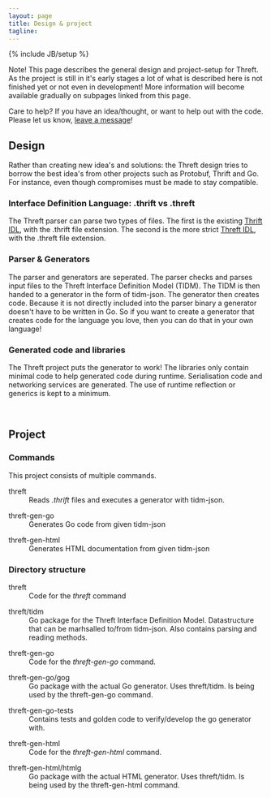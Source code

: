 ```yaml
---
layout: page
title: Design & project
tagline: 
---
```

{% include JB/setup %}

<p>
	<span class="label label-info">Note!</span>
	This page describes the general design and project-setup for Threft. As the project is still in it's early stages a lot of what is described here is not finished yet or not even in development! More information will become available gradually on subpages linked from this page.
</p>

<p>
	<span class="label label-success">Care to help?</span>
	If you have an idea/thought, or want to help out with the code. Please let us know, <a target="_blank" href="https://groups.google.com/forum/?fromgroups#!forum/threft-dev" >leave a message</a>!
</p>

## Design
Rather than creating new idea's and solutions: the Threft design tries to borrow the best idea's from other projects such as Protobuf, Thrift and Go. For instance, even though compromises must be made to stay compatible. 
### Interface Definition Language: .thrift vs .threft
The Threft parser can parse two types of files. The first is the existing <a target="_blank" href="http://thrift.apache.org/docs/idl/" title="Thrift Interface Definition Language" >Thrift IDL</a>, with the .thrift file extension. The second is the more strict <a href="/design/threft-idl.html" >Threft IDL</a>, with the .threft file extension.
### Parser & Generators
The parser and generators are seperated. The parser checks and parses input files to the Threft Interface Definition Model (TIDM). The TIDM is then handed to a generator in the form of tidm-json. The generator then creates code. Because it is not directly included into the parser binary a generator doesn't have to be written in Go. So if you want to create a generator that creates code for the language you love, then you can do that in your own language!
### Generated code and libraries
The Threft project puts the generator to work! The libraries only contain minimal code to help generated code during runtime. Serialisation code and networking services are generated. The use of runtime reflection or generics is kept to a minimum.

<br/>

## Project
### Commands
This project consists of multiple commands.
<dl>
	<dt>threft</dt>
	<dd>Reads <i>.thrift</i> files and  executes a generator with tidm-json.</dd>
</dl>
<dl>
	<dt>threft-gen-go</dt>
	<dd>Generates Go code from given tidm-json</dd>
</dl>
<dl>
	<dt>threft-gen-html</dt>
	<dd>Generates HTML documentation from given tidm-json</dd>
</dl>

### Directory structure
<dl>
	<dt>threft</dt>
	<dd>Code for the <i>threft</i> command</dd>
</dl>
<dl>
	<dt>threft/tidm</dt>
	<dd>Go package for the Threft Interface Definition Model. Datastructure that can be marhsalled to/from tidm-json. Also contains parsing and reading methods.</dd>
</dl>
<dl>
	<dt>threft-gen-go</dt>
	<dd>Code for the <i>threft-gen-go</i> command.</dd>
</dl>
<dl>
	<dt>threft-gen-go/gog</dt>
	<dd>Go package with the actual Go generator. Uses threft/tidm. Is being used by the threft-gen-go command.</dd>
</dl>
<dl>
	<dt>threft-gen-go-tests</dt>
	<dd>Contains tests and golden code to verify/develop the go generator with.</dd>
</dl>
<dl>
	<dt>threft-gen-html</dt>
	<dd>Code for the <i>threft-gen-html</i> command.</dd>
</dl>
<dl>
	<dt>threft-gen-html/htmlg</dt>
	<dd>Go package with the actual HTML generator. Uses threft/tidm. Is being used by the threft-gen-html command.</dd>
</dl>